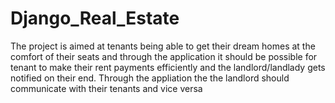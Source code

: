# Django_Real_Estate
The project is aimed at tenants being able to get their dream homes at the comfort of their seats and through the application it should be possible for tenant to make their rent payments efficiently and the landlord/landlady gets notified on their end. Through the appliation the the landlord should communicate with their tenants and vice versa
